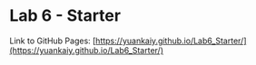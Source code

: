 # Lab 6 - Starter

Link to GitHub Pages: [https://yuankaiy.github.io/Lab6_Starter/](https://yuankaiy.github.io/Lab6_Starter/)
